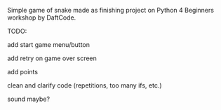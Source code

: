 Simple game of snake made as finishing project on Python 4 Beginners workshop by DaftCode.


TODO:


add start game menu/button


add retry on game over screen


add points


clean and clarify code (repetitions, too many ifs, etc.)


sound maybe?
